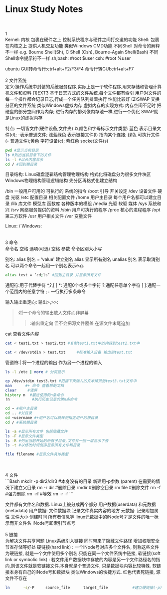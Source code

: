 # Linux Study Notes

<br/>
<br/>
1
<br/>
Kernel: 内核 包裹在硬件之上 控制系统程序与硬件之间打交道的功能
Shell: 包裹在内核之上 提供人机交互功能 类似Windows CMD功能
不同Shell 对命令的解释不一样 e.g. Bourne Shell(Sh), C Shell (Csh), Bourne-Again Shell(Bash)
不同Shell命令提示符不一样
sh,bash: #root      $user
csh:        #root      %user

ubuntu
GUI转命令行:ctrl+alt+F2/F3/F4
命令行转GUI:ctrl+alt+F7
<br/>
<br/>
2 文件系统
<br/>
定义:操作系统中封装的系统服务程序,实际上是一个软件程序,用来存储和管理计算机文件和资料
(1)EXT3
基于日志方式的文件系统.每个文件都有索引 用户对文件的每一个操作都会记录日志,行成一个任务队列排着执行 性能比较好
(2)SWAP
交换分区的文件系统 类似Windows虚拟内存
虚拟内存的实现方式:
内存空间不足时 把硬盘的部分空间作为内存;
进行内存的排列像内存池一样,进行一个优化
SWAP就是Linux的虚拟内存

特点:
一切皆文件(硬件设备,文件夹)
以颜色和字母标示文件类型: 蓝色 表示目录文件(d); -表示普通文件; 浅蓝绿色 表示链接文件(l) 指向某个连接;
绿色 可执行文件(- 普通文件);黄色 字符设备(c); 紫红色 socket文件(s)

```Bash
pwd #显示当前目录
ls #列出当前目录下的文件
ls -l #以长内容显示
cd / #回到根目录
```
目录结构:
Linux磁盘逻辑结构管理物理结构 格式化将磁盘分为很多文件块区
Windows物理结构管理逻辑结构 先分区再格式化建立结构

/bin 一般用户可用的 可执行的 系统的指令
/boot 引导 开关设定
/dev 设备文件 硬盘 光驱
/etc 配置目录 相关配置文件
/home 用户主目录 每个用户名都可以建立目录
/lib 库文件 模型库 函数库 各种版本的模组
/media 光驱 软驱 媒体
/sys 系统和兴
/srv 网络服务提供的资料
/sbin 用户可执行的程序
/proc 核心的进程程序
/opt 第三方软件
/usr 用户相关文件
/var 变量文件

Linux: / Windows: \
<br/>
<br/>
3 命令
<br/>
命令名 空格 选项(可选) 空格 参数
命令区别大小写

别名:
alias 别名 = ‘value' 建立别名
alias 显示所有别名
unalias 别名 表示取消别名
可以两个命令一起用一个别名表示e.g.
```Bash
alias test = ‘cd;ls’ #回到主目录 并显示所有文件
```

通配符:用于代替字符 *,?,[ ]
*: 通配0个或多个字符 ?:通配任意单个字符 [ ]:通配一个范围内的任意字符
; : 一行执行多条命令

输入输出重定向:
输出>,>>:
>:将一个命令的输出放入文件而非屏幕
>>:输出重定向 但不会把源文件覆盖 在源文件末尾追加

cat 查看文件内容
```Bash
cat < test1.txt > test2.txt #复制test1.txt中的内容到test2.txt中
```
```Bash
cat < /dev/stdin > test.txt     #标准输入设备 输出到test.txt
```

管道符:| 将一个进程的输出 作为另一个进程的输入
```Bash
ls -l /etc | more # 分页显示
```
```Bash
cp /dev/stdin test3.txt #把接下来输入的文本拷贝到test3.txt文件中
man      #+ 命令 查看帮助文档
clear     #清屏
history n  #最近使用的n条命令
!n          #执行历史记录的第n条命令
```

```Bash
cd ~ #用户主目录
cd .. #父目录
cd ~username #+用户名可以跳转到指定用户的根目录
cd / #系统根目录

ls -a #显示所有文件 包括隐藏文件
ls -F #显示文件类型
ls -R #列出当前开始的所有子目录,文件并一层一层显示下去
ls -t #以修改时间倒序显示所有文件和目录

file filename #显示文件具体类型
```
<br/>
<br/>
4 文件
<br/>
```Bash
mkdir -p dir2/dir3      #本身没有的目录 新建用-p参数 (parent) 在需要的情况下建立父目录
rm -r dir                    #删除目录
rmdir                         #删除空目录
rm file                       #删除文件
rm -f                         #强力删除
rm -rf                        #等效 rm -r -f
```

文件都有文件名和数据. Linux上被分成两个部分 用户数据(userdata) 和元数据(metadata)
用户数据: 文件数据块 记录文件真实内容的地方
元数据: 记录附加属性 文件大小 创建时间 所有者信息等
linux元数据中的iNode号才是文件的唯一标示而非文件名 iNode号即索引节点号
<br/>
<br/>
5 链接
<br/>
为解决文件共享问题 Linux系统引入链接 同时带来了隐藏文件路径 增加权限安全 节省存储等好处
硬链接(hard link) : 一个iNode号对应多个文件名, 则称这些文件为硬链接, 就是一个文件使用多个别名.只能在同一个文件系统中链接,
软链接(soft link or symbolic link) : 若文件用户数据块中存放的内容是另一个文件路径名的指向,则该文件就是软链接文件.本身就是个普通文件, 只是数据块内容比较特殊. 软链接本身有自己的iNode号和数据块 类似Windows的快捷方式. 红色代表死链接, 源文件不存在

```Bash
ln      -s/-P     source_file      target_file           #建立硬链接(-p),软链接(-s)
```
